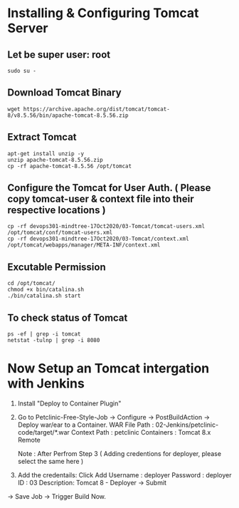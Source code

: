 # Installing & Configuring Tomcat Server

## Let be super user: root
```
sudo su - 
```

## Download Tomcat Binary 
```
wget https://archive.apache.org/dist/tomcat/tomcat-8/v8.5.56/bin/apache-tomcat-8.5.56.zip
```

## Extract Tomcat
```
apt-get install unzip -y
unzip apache-tomcat-8.5.56.zip
cp -rf apache-tomcat-8.5.56 /opt/tomcat
```

## Configure the Tomcat for User Auth. ( Please copy tomcat-user & context file into their respective locations ) 
```
cp -rf devops301-mindtree-17Oct2020/03-Tomcat/tomcat-users.xml   /opt/tomcat/conf/tomcat-users.xml
cp -rf devops301-mindtree-17Oct2020/03-Tomcat/context.xml  /opt/tomcat/webapps/manager/META-INF/context.xml
```

## Excutable Permission
```
cd /opt/tomcat/
chmod +x bin/catalina.sh 
./bin/catalina.sh start
```

## To check status of Tomcat 
```
ps -ef | grep -i tomcat
netstat -tulnp | grep -i 8080
```




# Now Setup an Tomcat intergation  with Jenkins 

1. Install "Deploy to Container Plugin" 
2. Go to Petclinic-Free-Style-Job -> Configure -> PostBuildAction -> Deploy war/ear to a Container.
   WAR File Path : 02-Jenkins/petclinic-code/target/*.war
   Context Path  : petclinic
   Containers : Tomcat 8.x Remote
   
   Note : After Perfrom Step 3 ( Adding credentions for deployer, please select the same here ) 

3. Add the credentails:
   Click Add 
     Username : deployer
     Password : deployer
     ID       : 03
     Description: Tomcat 8 - Deployer
   -> Submit 

-> Save Job -> Trigger Build Now. 












